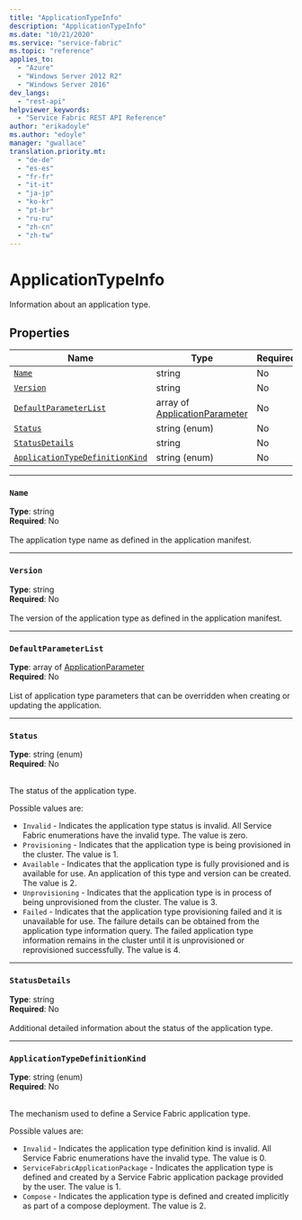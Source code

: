 ```yaml
---
title: "ApplicationTypeInfo"
description: "ApplicationTypeInfo"
ms.date: "10/21/2020"
ms.service: "service-fabric"
ms.topic: "reference"
applies_to: 
  - "Azure"
  - "Windows Server 2012 R2"
  - "Windows Server 2016"
dev_langs: 
  - "rest-api"
helpviewer_keywords: 
  - "Service Fabric REST API Reference"
author: "erikadoyle"
ms.author: "edoyle"
manager: "gwallace"
translation.priority.mt: 
  - "de-de"
  - "es-es"
  - "fr-fr"
  - "it-it"
  - "ja-jp"
  - "ko-kr"
  - "pt-br"
  - "ru-ru"
  - "zh-cn"
  - "zh-tw"
---
```

# ApplicationTypeInfo

Information about an application type.

## Properties
| Name | Type | Required |
| --- | --- | --- |
| [`Name`](#name) | string | No |
| [`Version`](#version) | string | No |
| [`DefaultParameterList`](#defaultparameterlist) | array of [ApplicationParameter](sfclient-model-applicationparameter.md) | No |
| [`Status`](#status) | string (enum) | No |
| [`StatusDetails`](#statusdetails) | string | No |
| [`ApplicationTypeDefinitionKind`](#applicationtypedefinitionkind) | string (enum) | No |

____
### `Name`
__Type__: string <br/>
__Required__: No<br/>
<br/>
The application type name as defined in the application manifest.

____
### `Version`
__Type__: string <br/>
__Required__: No<br/>
<br/>
The version of the application type as defined in the application manifest.

____
### `DefaultParameterList`
__Type__: array of [ApplicationParameter](sfclient-model-applicationparameter.md) <br/>
__Required__: No<br/>
<br/>
List of application type parameters that can be overridden when creating or updating the application.

____
### `Status`
__Type__: string (enum) <br/>
__Required__: No<br/>
<br/>


The status of the application type.


Possible values are: 

  - `Invalid` - Indicates the application type status is invalid. All Service Fabric enumerations have the invalid type. The value is zero.
  - `Provisioning` - Indicates that the application type is being provisioned in the cluster. The value is 1.
  - `Available` - Indicates that the application type is fully provisioned and is available for use. An application of this type and version can be created. The value is 2.
  - `Unprovisioning` - Indicates that the application type is in process of being unprovisioned from the cluster. The value is 3.
  - `Failed` - Indicates that the application type provisioning failed and it is unavailable for use. The failure details can be obtained from the application type information query. The failed application type information remains in the cluster until it is unprovisioned or reprovisioned successfully. The value is 4.



____
### `StatusDetails`
__Type__: string <br/>
__Required__: No<br/>
<br/>
Additional detailed information about the status of the application type.

____
### `ApplicationTypeDefinitionKind`
__Type__: string (enum) <br/>
__Required__: No<br/>
<br/>


The mechanism used to define a Service Fabric application type.


Possible values are: 

  - `Invalid` - Indicates the application type definition kind is invalid. All Service Fabric enumerations have the invalid type. The value is 0.
  - `ServiceFabricApplicationPackage` - Indicates the application type is defined and created by a Service Fabric application package provided by the user. The value is 1.
  - `Compose` - Indicates the application type is defined and created implicitly as part of a compose deployment. The value is 2.


